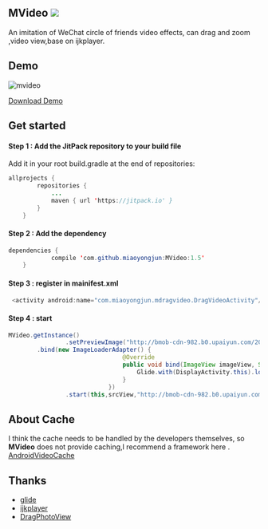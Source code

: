 ## MVideo     [![](https://jitpack.io/v/miaoyongjun/MVideo.svg)](https://jitpack.io/#miaoyongjun/MVideo)



An imitation of WeChat circle of friends video effects,  can drag and zoom ,video view,base on ijkplayer.


## Demo


![mvideo](https://github.com/miaoyongjun/MVideo/blob/master/1.gif?raw=true)

[Download Demo](https://github.com/miaoyongjun/MVideo/releases/download/1.0/app-release.apk)

## Get started


#### **Step 1**  :  Add the JitPack repository to your build file
Add it in your root build.gradle at the end of repositories:

```java
allprojects {
		repositories {
			...
			maven { url 'https://jitpack.io' }
		}
	}
```

####  **Step 2**  :  Add the dependency

```java
dependencies {
	        compile 'com.github.miaoyongjun:MVideo:1.5'
	}
```

#### **Step 3**   :  register in mainifest.xml

```java
 <activity android:name="com.miaoyongjun.mdragvideo.DragVideoActivity"/>
```

#### **Step 4**  :  start

```java
MVideo.getInstance()
                .setPreviewImage("http://bmob-cdn-982.b0.upaiyun.com/2017/02/24/98754a6a401d5c48806b2b3863e32bed.jpg")
		.bind(new ImageLoaderAdapter() {
                                @Override
                                public void bind(ImageView imageView, String imagePath) {
                                    Glide.with(DisplayActivity.this).load(imagePath).into(imageView);
                                }
                            })
                .start(this,srcView,"http://bmob-cdn-982.b0.upaiyun.com/2017/02/23/266454624066f2b680707492a0664a97.mp4");
```

## About Cache


I think the cache needs to be handled by the developers themselves, so **MVideo** does not provide caching,I recommend a framework here . [AndroidVideoCache](https://github.com/danikula/AndroidVideoCache)

## Thanks


- [glide](https://github.com/bumptech/glide)
- [ijkplayer](https://github.com/Bilibili/ijkplayer)
- [DragPhotoView](https://github.com/githubwing/DragPhotoView)

